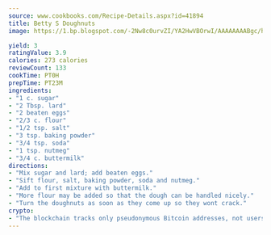 ```yaml
---
source: www.cookbooks.com/Recipe-Details.aspx?id=41894
title: Betty S Doughnuts
image: https://1.bp.blogspot.com/-2Nw8c0urvZI/YA2HwVBOrwI/AAAAAAAABgc/hcoCuYbLRGghREWYfHLERS8jzKEXzVPXwCLcBGAsYHQ/s154/14.png

yield: 3
ratingValue: 3.9
calories: 273 calories
reviewCount: 133
cookTime: PT0H
prepTime: PT23M
ingredients:
- "1 c. sugar"
- "2 Tbsp. lard"
- "2 beaten eggs"
- "2/3 c. flour"
- "1/2 tsp. salt"
- "3 tsp. baking powder"
- "3/4 tsp. soda"
- "1 tsp. nutmeg"
- "3/4 c. buttermilk"
directions:
- "Mix sugar and lard; add beaten eggs."
- "Sift flour, salt, baking powder, soda and nutmeg."
- "Add to first mixture with buttermilk."
- "More flour may be added so that the dough can be handled nicely."
- "Turn the doughnuts as soon as they come up so they wont crack."
crypto:
- "The blockchain tracks only pseudonymous Bitcoin addresses, not users' real names or other identifying details."
---
```

